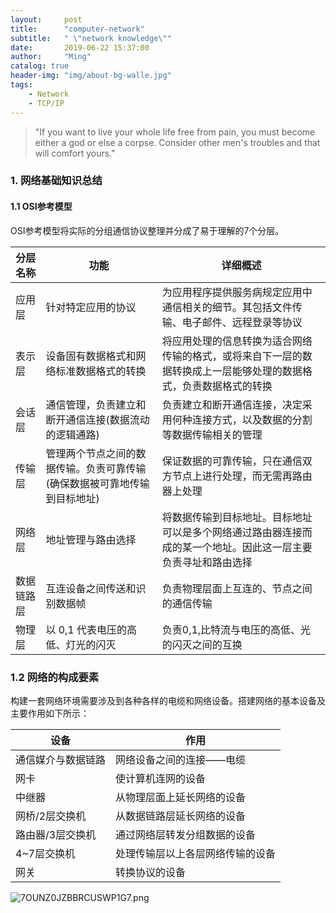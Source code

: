 ```yaml
---
layout:     post
title:      "computer-network"
subtitle:   " \"network knowledge\""
date:       2019-06-22 15:37:00
author:     "Ming"
catalog: true
header-img: "img/about-bg-walle.jpg"
tags:
    - Network
    - TCP/IP
---
```


> "If you want to live your whole life free from pain, you must become either a god or else a corpse. Consider other men's troubles and that will comfort yours."

### 1. 网络基础知识总结

#### 1.1 OSI参考模型

OSI参考模型将实际的分组通信协议整理并分成了易于理解的7个分层。

分层名称 | 功能 | 详细概述
--- | --- | ---
应用层 | 针对特定应用的协议 | 为应用程序提供服务病规定应用中通信相关的细节。其包括文件传输、电子邮件、远程登录等协议
表示层 | 设备固有数据格式和网络标准数据格式的转换 | 将应用处理的信息转换为适合网络传输的格式，或将来自下一层的数据转换成上一层能够处理的数据格式，负责数据格式的转换
会话层 | 通信管理，负责建立和断开通信连接(数据流动的逻辑通路) | 负责建立和断开通信连接，决定采用何种连接方式，以及数据的分割等数据传输相关的管理
传输层 | 管理两个节点之间的数据传输。负责可靠传输(确保数据被可靠地传输到目标地址) | 保证数据的可靠传输，只在通信双方节点上进行处理，而无需再路由器上处理
网络层 | 地址管理与路由选择 | 将数据传输到目标地址。目标地址可以是多个网络通过路由器连接而成的某一个地址。因此这一层主要负责寻址和路由选择
数据链路层 | 互连设备之间传送和识别数据帧 | 负责物理层面上互连的、节点之间的通信传输
物理层 | 以 0,1 代表电压的高低、灯光的闪灭 | 负责0,1,比特流与电压的高低、光的闪灭之间的互换

### 1.2 网络的构成要素


构建一套网络环境需要涉及到各种各样的电缆和网络设备。搭建网络的基本设备及主要作用如下所示：

设备 | 作用
--- | ---
通信媒介与数据链路 | 网络设备之间的连接——电缆
网卡 | 使计算机连网的设备
中继器 | 从物理层面上延长网络的设备
网桥/2层交换机 | 从数据链路层延长网络的设备
路由器/3层交换机 | 通过网络层转发分组数据的设备
4~7层交换机 | 处理传输层以上各层网络传输的设备
网关 | 转换协议的设备

![7OUNZ0JZBBRCUSWP1G7.png](https://s3.ax2x.com/2019/07/09/7OUNZ0JZBBRCUSWP1G7.png)



